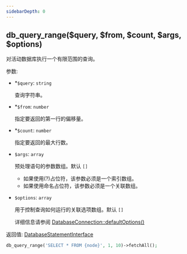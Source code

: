 ```yaml
---
sidebarDepth: 0
---
```


## db_query_range($query, $from, $count, $args, $options)

对活动数据库执行一个有限范围的查询。

参数:
- <span class="required">*</span>`$query`: `string`

  查询字符串。

- <span class="required">*</span>`$from`: `number`

  指定要返回的第一行的偏移量。

- <span class="required">*</span>`$count`: `number`

  指定要返回的最大行数。

- `$args`: `array`

  预处理语句的参数数组。默认 `[]`

  - 如果使用(?)占位符，该参数必须是一个索引数组。
  - 如果使用命名占位符，该参数必须是一个关联数组。

- `$options`: `array`

  用于控制查询如何运行的关联选项数组。默认 `[]`

  详细信息请参阅 [DatabaseConnection::defaultOptions()](./DatabaseConnection.html#defaultOptions)

返回值: [DatabaseStatementInterface](./DatabaseStatementInterface)

```php
db_query_range('SELECT * FROM {node}', 1, 10)->fetchAll();
```
